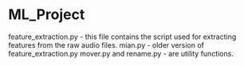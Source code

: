 # ML_Project

feature_extraction.py - this file contains the script used for extracting features from the raw audio files.
mian.py - older version of feature_extraction.py
mover.py and rename.py - are utility functions.
